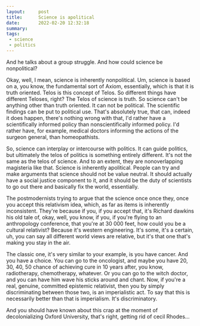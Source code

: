 ```yaml
---
layout:     post
title:      Science is apolitical
date:       2022-02-20 12:32:18
summary:    
tags:
 - science
 - politics
---
```


And he talks about a group struggle. And how could science be nonpolitical?

Okay, well, I mean, science is inherently nonpolitical. Um, science is based on a, you know, the fundamental sort of Axiom, essentially, which is that it is truth oriented. Telos is this concept of Telos. So different things have different Teloses, right? The Telos of science is truth. So science can't be anything other than truth oriented. It can not be political. The scientific findings can be put to political use. That's absolutely true, that can, indeed it does happen, there's nothing wrong with that, I'd rather have a scientifically informed policy than nonscientifically informed policy. I'd rather have, for example, medical doctors informing the actions of the surgeon general, than homeopathists.

So, science can interplay or intercourse with politics. It can guide politics, but ultimately the telos of politics is something entirely different. It's not the same as the telos of science. And to an extent, they are nonoverlapping magisteria like that. Science is inherently apolitical. People can try and make arguments that science should not be value neutral. It should actually have a social justice component to it, and it should be the duty of scientists to go out there and basically fix the world, essentially. 

The postmodernists trying to argue that the science once once they, once you accept this relativism idea, which, as far as items is inherently inconsistent. They're because if you, if you accept that, it's Richard dawkins his old tale of, okay, well, you know, if you, if you're flying to an anthropology conference, that you're at 30 000 feet, how could you be a cultural relativist? Because it's western engineering. It's some, it's a certain, uh, you can say all different world views are relative, but it's that one that's making you stay in the air.

The classic one, it's very similar to your example, is you have cancer. And you have a choice. You can go to the oncologist, and maybe you have 20, 30, 40, 50 chance of achieving cure in 10 years after, you know, radiotherapy, chemotherapy, whatever. Or you can go to the witch doctor, and you can have him wave his sticks around and chant. Now, if you're a real, genuine, committed epistemic relativist, then you by simply discriminating between those two, is an imperialistic act. To say that this is necessarily better than that is imperialism. It's discriminatory.

And you should have known about this crap at the moment of decolonializing Oxford University, that's right, getting rid of cecil Rhodes...